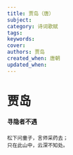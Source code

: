 ```yaml
---
title: 贾岛（唐）
subject: 
category: 诗词歌赋
tags: 
keywords: 
cover: 
authors: 贾岛
created_when: 唐朝
updated_when: 
---
```


# 贾岛

#### 寻隐者不遇

```
松下问童子，言师采药去；
只在此山中，云深不知处。
```
